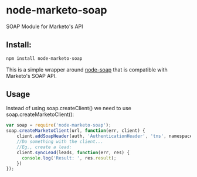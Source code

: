 node-marketo-soap
=================

SOAP Module for Marketo's API

## Install:
```bash
npm install node-marketo-soap
```

This is a simple wrapper around [node-soap](http://github.com/vpulim/soap) that is compatible with Marketo's SOAP API.

## Usage

Instead of using soap.createClient() we need to use soap.createMarketoClient():

  ```javascript
  var soap = require('node-marketo-soap');
  soap.createMarketoClient(url, function(err, client) {
      client.addSoapHeader(auth, 'AuthenticationHeader', 'tns', namespace);
      //Do something with the client...
      //Eg., create a lead:
      client.syncLead(leads, function(err, res) {
        console.log('Result: ', res.result);
      })
  });
```

